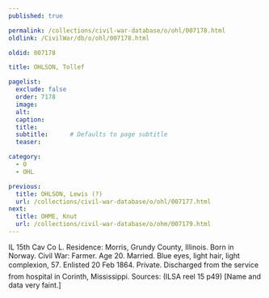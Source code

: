 ```yaml
---
published: true

permalink: /collections/civil-war-database/o/ohl/007178.html
oldlink: /CivilWar/db/o/ohl/007178.html

oldid: 007178

title: OHLSON, Tollef

pagelist:
  exclude: false
  order: 7178
  image: 
  alt:
  caption:
  title:
  subtitle:      # Defaults to page subtitle
  teaser:

category: 
  - O 
  - OHL

previous:
  title: OHLSON, Lewis (?)
  url: /collections/civil-war-database/o/ohl/007177.html  
next:
  title: OHME, Knut
  url: /collections/civil-war-database/o/ohm/007179.html   
---
```

IL 15th Cav Co L. Residence: Morris, Grundy County, Illinois. Born in Norway. Civil War: Farmer. Age 20. Married. Blue eyes, light hair, light complexion, 5&#146;7&#148;. Enlisted 20 Feb 1864. Private. Discharged from the service from hospital in Corinth, Mississippi. Sources: (ILSA reel 15 p49) [Name and data very faint.]